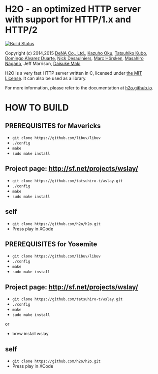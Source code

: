 H2O - an optimized HTTP server with support for HTTP/1.x and HTTP/2
===

[![Build Status](https://travis-ci.org/h2o/h2o.svg?branch=master)](https://travis-ci.org/h2o/h2o)

Copyright (c) 2014,2015 [DeNA Co., Ltd.](http://dena.com/), [Kazuho Oku](https://github.com/kazuho/), [Tatsuhiko Kubo](https://github.com/cubicdaiya/), [Domingo Alvarez Duarte](https://github.com/mingodad/), [Nick Desaulniers](https://github.com/nickdesaulniers/), [Marc Hörsken](https://github.com/mback2k), [Masahiro Nagano](https://github.com/kazeburo/), Jeff Marrison, [Daisuke Maki](https://github.com/lestrrat/)

H2O is a very fast HTTP server written in C, licensed under [the MIT License](http://opensource.org/licenses/MIT).  It can also be used as a library.

For more information, please refer to the documentation at [h2o.github.io](http://h2o.github.io).

# HOW TO BUILD

## PREREQUISITES for Mavericks

* `git clone https://github.com/libuv/libuv`
* `./config`
* `make`
* `sudo make install`

## Project page: http://sf.net/projects/wslay/
* `git clone https://github.com/tatsuhiro-t/wslay.git`
* `./config`
* `make`
* `sudo make install`

## self
* `git clone https://github.com/h2o/h2o.git`
* Press play in XCode



## PREREQUISITES for Yosemite

* `git clone https://github.com/libuv/libuv`
* `./config`
* `make`
* `sudo make install`

## Project page: http://sf.net/projects/wslay/
* `git clone https://github.com/tatsuhiro-t/wslay.git`
* `./config`
* `make`
* `sudo make install`

or

* brew install wslay

## self
* `git clone https://github.com/h2o/h2o.git`
* Press play in XCode
